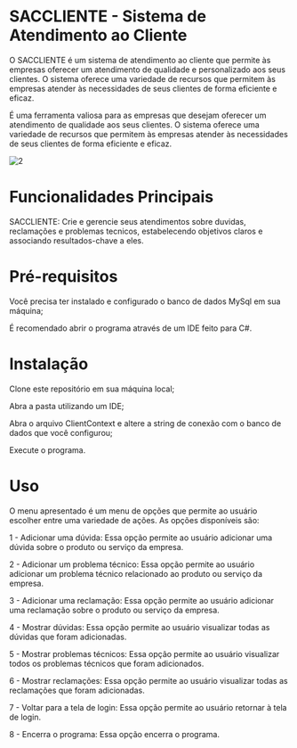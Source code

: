 # SACCLIENTE - Sistema de Atendimento ao Cliente

O SACCLIENTE é um sistema de atendimento ao cliente que permite às empresas oferecer um atendimento de qualidade e personalizado aos seus clientes. O sistema oferece uma variedade de recursos que permitem às empresas atender às necessidades de seus clientes de forma eficiente e eficaz.

É uma ferramenta valiosa para as empresas que desejam oferecer um atendimento de qualidade aos seus clientes. O sistema oferece uma variedade de recursos que permitem às empresas atender às necessidades de seus clientes de forma eficiente e eficaz.

<img src="https://blog.acelerato.com/wp-content/uploads/2016/06/kanban.png" alt="2">

# Funcionalidades Principais
SACCLIENTE: Crie e gerencie seus atendimentos sobre duvidas, reclamações e problemas tecnicos, estabelecendo objetivos claros e associando resultados-chave a eles.

# Pré-requisitos
Você precisa ter instalado e configurado o banco de dados MySql em sua máquina;

É recomendado abrir o programa através de um IDE feito para C#.

# Instalação
Clone este repositório em sua máquina local;

Abra a pasta utilizando um IDE;

Abra o arquivo ClientContext e altere a string de conexão com o banco de dados que você configurou;

Execute o programa.

# Uso
O menu apresentado é um menu de opções que permite ao usuário escolher entre uma variedade de ações. As opções disponíveis são:

1 - Adicionar uma dúvida: Essa opção permite ao usuário adicionar uma dúvida sobre o produto ou serviço da empresa.

2 - Adicionar um problema técnico: Essa opção permite ao usuário adicionar um problema técnico relacionado ao produto ou serviço da empresa.

3 - Adicionar uma reclamação: Essa opção permite ao usuário adicionar uma reclamação sobre o produto ou serviço da empresa.

4 - Mostrar dúvidas: Essa opção permite ao usuário visualizar todas as dúvidas que foram adicionadas.

5 - Mostrar problemas técnicos: Essa opção permite ao usuário visualizar todos os problemas técnicos que foram adicionados.

6 - Mostrar reclamações: Essa opção permite ao usuário visualizar todas as reclamações que foram adicionadas.

7 - Voltar para a tela de login: Essa opção permite ao usuário retornar à tela de login.

8 - Encerra o programa: Essa opção encerra o programa.
